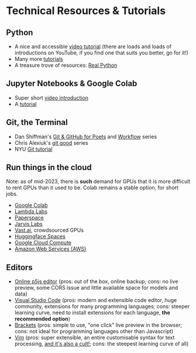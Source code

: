 # Technical Resources & Tutorials

## Python

- A nice and accessible [video tutorial](https://www.youtube.com/watch?v=rfscVS0vtbw) (there are loads and loads of introductions on YouTube, if you find one that suits you better, go for it!)
- Many more [tutorials](https://wiki.python.org/moin/BeginnersGuide/Programmers)
- A treasure trove of resources: [Real Python](https://realpython.com/)

## Jupyter Notebooks & Google Colab

- Super short [video introduction](https://www.youtube.com/watch?v=inN8seMm7UI)
- A [tutorial](https://realpython.com/jupyter-notebook-introduction/)

## Git, the Terminal

- Dan Shiffman's [Git & GitHub for Poets](https://www.youtube.com/watch?v=BCQHnlnPusY&list=PLRqwX-V7Uu6ZF9C0YMKuns9sLDzK6zoiV) and [Workflow](https://www.youtube.com/watch?v=gJa6wri8YNQ&list=PLRqwX-V7Uu6Zu_uqEA6NqhLzKLACwU74X) series
- Chris Alexiuk's [git good](https://www.youtube.com/watch?v=L8uAV6oh3Rg&list=PLiI2-gm0pf8cvd2Ra9RH7FrvOcyz7s2de) series
- NYU [Git tutorial](https://nyu-dataservices.gitlab.io/rdm-instruction/intro-to-git-and-github.html)

## Run things in the cloud

Note: as of mid-2023, there is **such** demand for GPUs that it is more difficult to rent GPUs than it used to be. Colab remains a stable option, for short jobs.

- [Google Colab](https://colab.research.google.com/?utm_source=scs-index)
- [Lambda Labs](https://lambdalabs.com/)
- [Paperspace](https://www.paperspace.com/artificial-intelligence)
- [Jarvis Labs](https://jarvislabs.ai/)
- [Vast.ai](https://vast.ai/), crowdsourced GPUs
- [Huggingface Spaces](https://huggingface.co/spaces)
- [Google Cloud Compute](https://cloud.google.com/compute/?gad=1&gclid=CjwKCAjwo9unBhBTEiwAipC117Qsw2gB_TVKfa5023BV1vEicGNYl65bjIFfsAJI5XpVyez6V0WrDBoCoDIQAvD_BwE&gclsrc=aw.ds)
- [Amazon Web Services (AWS)](https://aws.amazon.com/)

## Editors

- [Online p5js editor](https://p5js.org) (pros: out of the box, online backup; cons: no live preview, some CORS issue and little available space for models and data)
- [Visual Studio Code](https://code.visualstudio.com) (pros: modern and extensible code editor, huge community, extensions for many programming languages; cons: steeper learning curve, need to install extensions for each language, **the recommended option**)
- [Brackets](https://brackets.io) (pros: simple to use, "one click" live preview in the browser; cons: not ideal for programming languages other than Javascript)
- [Vim](https://www.youtube.com/playlist?list=PLlNDOBNFozLBCpi4Htz_r-g62FIDwKPtF) (pros: super extensible, an entire customisable syntax for text processing, [and it's also a cult!](https://en.wikipedia.org/wiki/Editor_war#Humor); cons: the steepest learning curve of all)
